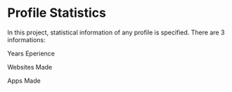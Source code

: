 # Profile Statistics
In this project, statistical information of any profile is specified. There are 3 informations:

Years Eperience

Websites Made

Apps Made
